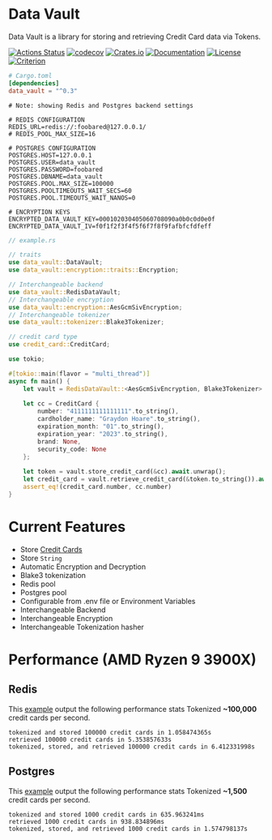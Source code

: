# Data Vault


Data Vault is a library for storing and retrieving Credit Card data via Tokens.

[![Actions Status](https://github.com/chmoder/data_vault/workflows/Rust/badge.svg)](https://github.com/chmoder/data_vault/actions)
[![codecov](https://codecov.io/gh/chmoder/data_vault/branch/master/graph/badge.svg)](https://codecov.io/gh/chmoder/data_vault)
[![Crates.io](https://img.shields.io/crates/v/data_vault)](https://crates.io/crates/data_vault)
[![Documentation](https://docs.rs/data_vault/badge.svg)](https://docs.rs/data_vault)
[![License](https://img.shields.io/crates/l/data_vault.svg)](https://img.shields.io/crates/l/data_vault.svg)
[![Criterion](https://img.shields.io/criterion/chmoder/data_vault.svg)](https://criterion.dev/)


```toml
# Cargo.toml
[dependencies]
data_vault = "^0.3"
```

```dotenv
# Note: showing Redis and Postgres backend settings

# REDIS CONFIGURATION
REDIS_URL=redis://:foobared@127.0.0.1/
# REDIS_POOL_MAX_SIZE=16

# POSTGRES CONFIGURATION
POSTGRES.HOST=127.0.0.1
POSTGRES.USER=data_vault
POSTGRES.PASSWORD=foobared
POSTGRES.DBNAME=data_vault
POSTGRES.POOL.MAX_SIZE=100000
POSTGRES.POOLTIMEOUTS_WAIT_SECS=60
POSTGRES.POOL.TIMEOUTS_WAIT_NANOS=0

# ENCRYPTION KEYS
ENCRYPTED_DATA_VAULT_KEY=000102030405060708090a0b0c0d0e0f
ENCRYPTED_DATA_VAULT_IV=f0f1f2f3f4f5f6f7f8f9fafbfcfdfeff
```

```rust
// example.rs

// traits
use data_vault::DataVault;
use data_vault::encryption::traits::Encryption;

// Interchangeable backend
use data_vault::RedisDataVault;
// Interchangeable encryption
use data_vault::encryption::AesGcmSivEncryption;
// Interchangeable tokenizer
use data_vault::tokenizer::Blake3Tokenizer;

// credit card type
use credit_card::CreditCard;

use tokio;

#[tokio::main(flavor = "multi_thread")]
async fn main() {
    let vault = RedisDataVault::<AesGcmSivEncryption, Blake3Tokenizer>::new().unwrap();
    
    let cc = CreditCard {
        number: "4111111111111111".to_string(),
        cardholder_name: "Graydon Hoare".to_string(),
        expiration_month: "01".to_string(),
        expiration_year: "2023".to_string(),
        brand: None,
        security_code: None
    };
    
    let token = vault.store_credit_card(&cc).await.unwrap();
    let credit_card = vault.retrieve_credit_card(&token.to_string()).await.unwrap();
    assert_eq!(credit_card.number, cc.number)
}
```

# Current Features
- Store [Credit Cards](https://github.com/chmoder/credit_card)
- Store `String`
- Automatic Encryption and Decryption
- Blake3 tokenization
- Redis pool
- Postgres pool
- Configurable from .env file or Environment Variables
- Interchangeable Backend
- Interchangeable Encryption
- Interchangeable Tokenization hasher


# Performance (AMD Ryzen 9 3900X)
## Redis
This [example](https://github.com/chmoder/data_vault/blob/master/examples/redis_benchmark.rs) output the following performance stats
Tokenized **~100,000** credit cards per second.
```
tokenized and stored 100000 credit cards in 1.058474365s
retrieved 100000 credit cards in 5.353857633s
tokenized, stored, and retrieved 100000 credit cards in 6.412331998s
```

## Postgres
This [example](https://github.com/chmoder/data_vault/blob/master/examples/postgres_benchmark.rs) output the following performance stats
Tokenized **~1,500** credit cards per second.
```
tokenized and stored 1000 credit cards in 635.963241ms
retrieved 1000 credit cards in 938.834896ms
tokenized, stored, and retrieved 1000 credit cards in 1.574798137s
```
